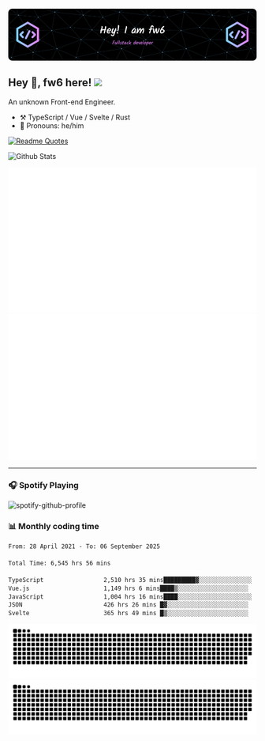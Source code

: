 ![Header](github-header-image.png)

## Hey 👋, fw6 here! <img src="https://github.githubassets.com/images/mona-whisper.gif" height="24" />


An unknown Front-end Engineer.

-   :hammer_and_pick: TypeScript / Vue / Svelte / Rust
-   :man: Pronouns: he/him


[![Readme Quotes](https://quotes-github-readme.vercel.app/api?type=horizontal&theme=algolia)](https://github.com/piyushsuthar/github-readme-quotes)



![Github Stats](https://github-readme-stats.vercel.app/api?username=fw6&bg_color=30,e96443,904e95&title_color=fff&text_color=fff)

![](https://raw.githubusercontent.com/fw6/github-stats-transparent/output/generated/overview.svg)
![](https://raw.githubusercontent.com/fw6/github-stats-transparent/output/generated/languages.svg)


---

### 🎧 Spotify Playing

<!-- ![spotify-github-profile](/img/default.svg) -->

![spotify-github-profile](https://spotify-github-profile.vercel.app/api/view.svg?uid=r6wn4hdvypv0lkzyrj0e0pjct&cover_image=true&theme=default&show_offline=true&background_color=9a10ad&interchange=true&bar_color_cover=true)



### :bar_chart: Monthly coding time 

<!--START_SECTION:waka-->

```txt
From: 28 April 2021 - To: 06 September 2025

Total Time: 6,545 hrs 56 mins

TypeScript                 2,510 hrs 35 mins█████████▓░░░░░░░░░░░░░░░   38.35 %
Vue.js                     1,149 hrs 6 mins████▒░░░░░░░░░░░░░░░░░░░░   17.55 %
JavaScript                 1,004 hrs 16 mins████░░░░░░░░░░░░░░░░░░░░░   15.34 %
JSON                       426 hrs 26 mins █▓░░░░░░░░░░░░░░░░░░░░░░░   06.51 %
Svelte                     365 hrs 49 mins █▒░░░░░░░░░░░░░░░░░░░░░░░   05.59 %
```

<!--END_SECTION:waka-->




![github contribution grid snake animation](https://raw.githubusercontent.com/platane/platane/output/github-contribution-grid-snake-dark.svg#gh-dark-mode-only)![github contribution grid snake animation](https://raw.githubusercontent.com/platane/platane/output/github-contribution-grid-snake.svg#gh-light-mode-only)
